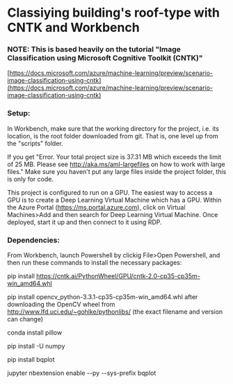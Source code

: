 # Classiying building's roof-type with CNTK and Workbench


### NOTE: This is based heavily on the tutorial "Image Classification using Microsoft Cognitive Toolkit (CNTK)"
[https://docs.microsoft.com/azure/machine-learning/preview/scenario-image-classification-using-cntk](https://docs.microsoft.com/azure/machine-learning/preview/scenario-image-classification-using-cntk)

### Setup:

In Workbench, make sure that the working directory for the project, i.e. its location, is the root folder downloaded from git. That is, one level up from the "scripts" folder.

If you get "Error. Your total project size is 37.31 MB which exceeds the limit of 25 MB. Please see http://aka.ms/aml-largefiles on how to work with large files." Make sure you haven't put any large files inside the project folder, this is only for code.

This project is configured to run on a GPU. The easiest way to access a GPU is to create a Deep Learning Virtual Machine which has a GPU. Within the Azure Portal (https://ms.portal.azure.com), click on Virtual Machines>Add and then search for Deep Learning Virtual Machine. Once deployed, start it up and then connect to it using RDP. 


### Dependencies:

From Workbench, launch Powershell by clickig File>Open Powershell, and then run these commands to install the necessary packages:

pip install https://cntk.ai/PythonWheel/GPU/cntk-2.0-cp35-cp35m-win_amd64.whl
 
pip install opencv_python-3.3.1-cp35-cp35m-win_amd64.whl after downloading the OpenCV wheel from http://www.lfd.uci.edu/~gohlke/pythonlibs/ (the exact filename and version can change)

conda install pillow
 
pip install -U numpy

pip install bqplot

jupyter nbextension enable --py --sys-prefix bqplot

